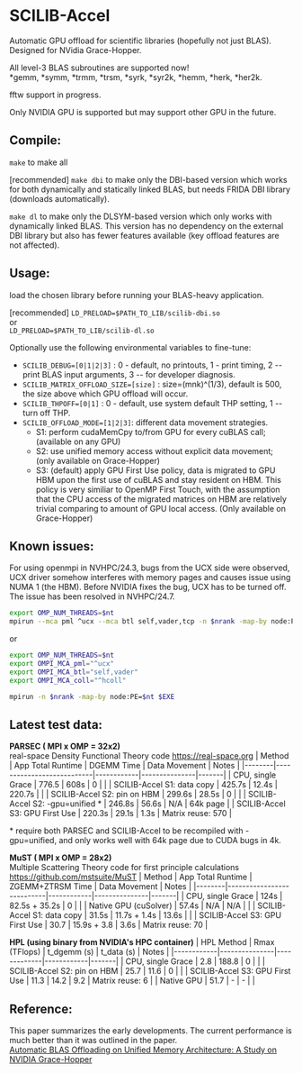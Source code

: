 # SCILIB-Accel
Automatic GPU offload for scientific libraries (hopefully not just BLAS).  Designed for NVidia Grace-Hopper. 

All level-3 BLAS subroutines are supported now! <br />
*gemm, *symm, *trmm, *trsm, *syrk, *syr2k, *hemm, *herk, *her2k.

fftw support in progress.

Only NVIDIA GPU is supported but may support other GPU in the future. 

## Compile: 
`make` to make all 

[recommended] `make dbi` to make only the DBI-based version which works for both dynamically and statically linked BLAS, but needs FRIDA DBI library (downloads automatically). 

`make dl` to make only the DLSYM-based version which only works with dynamically linked BLAS. This version has no dependency on the external DBI library but also has fewer features available (key offload features are not affected).  


## Usage: 
load the chosen library before running your BLAS-heavy application.  

[recommended] `LD_PRELOAD=$PATH_TO_LIB/scilib-dbi.so` <br /> 
or  
`LD_PRELOAD=$PATH_TO_LIB/scilib-dl.so`   

Optionally use the following environmental variables to fine-tune: <br />
- `SCILIB_DEBUG=[0|1|2|3]` : 0 - default, no printouts, 1 - print timing, 2 -- print BLAS input arguments, 3 -- for developer diagnosis. <br />
- `SCILIB_MATRIX_OFFLOAD_SIZE=[size]` : size=(mnk)^(1/3), default is 500, the size above which GPU offload will occur.  <br />
- `SCILIB_THPOFF=[0|1]` : 0 - default, use system default THP setting, 1 -- turn off THP.  <br />
- `SCILIB_OFFLOAD_MODE=[1|2|3]`: different data movement strategies.  <br/>
  - S1: perform cudaMemCpy to/from GPU for every cuBLAS call;  (available on any GPU)  
  - S2: use unified memory access without explicit data movement;  (only available on Grace-Hopper)
  - S3: (default) apply GPU First Use policy, data is migrated to GPU HBM upon the first use of cuBLAS and stay resident on HBM. 
        This policy is very similiar to OpenMP First Touch, with the assumption that the CPU access of the migrated matrices on HBM
         are relatively trivial comparing to amount of GPU local access. 
        (Only available on Grace-Hopper)

## Known issues: 
For using openmpi in NVHPC/24.3, bugs from the UCX side were observed, UCX driver somehow interferes with memory pages and causes issue using NUMA 1 (the HBM). Before NVIDIA fixes the bug, UCX has to be turned off. The issue has been resolved in NVHPC/24.7. <br /> 
```bash
export OMP_NUM_THREADS=$nt
mpirun --mca pml ^ucx --mca btl self,vader,tcp -n $nrank -map-by node:PE=$nt $EXE
```
or 
```bash
export OMP_NUM_THREADS=$nt
export OMPI_MCA_pml="^ucx"
export OMPI_MCA_btl="self,vader"
export OMPI_MCA_coll="^hcoll"

mpirun -n $nrank -map-by node:PE=$nt $EXE
```
<!-- export OMPI_MCA_btl_tcp_if_exclude="lo" -->
<!-- export OMPI_MCA_btl="self,vader,tcp" -->


## Latest test data:  
**PARSEC ( MPI x OMP = 32x2) <br />**
real-space Density Functional Theory code https://real-space.org 
| Method | App Total Runtime | DGEMM Time | Data Movement | Notes |
|--------|---------------------------|------------|---------------|-------|
| CPU, single Grace | 776.5 | 608s | 0 | |
| SCILIB-Accel S1: data copy | 425.7s | 12.4s | 220.7s | |
| SCILIB-Accel S2: pin on HBM | 299.6s | 28.5s | 0 | |
| SCILIB-Accel S2: -gpu=unified * | 246.8s | 56.6s | N/A | 64k page |
| SCILIB-Accel S3: GPU First Use | 220.3s | 29.1s | 1.3s | Matrix reuse: 570 | 

\* require both PARSEC and SCILIB-Accel to be recompiled with -gpu=unified, and only works well with 64k page due to CUDA bugs in 4k. 


**MuST ( MPI x OMP = 28x2)** <br />
Multiple Scattering Theory code for first principle calculations https://github.com/mstsuite/MuST
| Method | App Total Runtime | ZGEMM+ZTRSM Time  | Data Movement | Notes |
|--------|---------------------------|------------|---------------|-------|
| CPU, single Grace | 124s | 82.5s + 35.2s | 0 | |
| Native GPU (cuSolver) | 57.4s | N/A | N/A | |
| SCILIB-Accel S1: data copy | 31.5s | 11.7s + 1.4s | 13.6s | |
| SCILIB-Accel S3: GPU First Use | 30.7 | 15.9s + 3.8 | 3.6s | Matrix reuse: 70 | 


**HPL (using binary from NVIDIA's HPC container)**
| HPL Method | Rmax (TFlops) | t_dgemm (s) | t_data (s) | Notes |
|------------|---------------|-------------|------------|-------|
| CPU, single Grace | 2.8 | 188.8 | 0 | |
| SCILIB-Accel S2: pin on HBM | 25.7 | 11.6 | 0 | |
| SCILIB-Accel S3: GPU First Use | 11.3 | 14.2 | 9.2 | Matrix reuse: 6 |
| Native GPU | 51.7 | - | - | |

## Reference: 
This paper summarizes the early developments. The current performance is much better than it was outlined in the paper. <br />
[Automatic BLAS Offloading on Unified Memory Architecture: A Study on NVIDIA Grace-Hopper](https://arxiv.org/abs/2404.13195)
